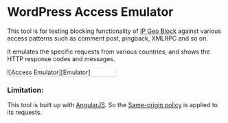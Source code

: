 WordPress Access Emulator
=========================

This tool is for testing blocking functionality of [IP Geo Block][IP-Geo-Block]
against various access patterns such as comment post, pingback, XMLRPC and so 
on.

It emulates the specific requests from various countries, and shows the HTTP 
response codes and messages.

<div style="width:50%; box-shadow:0 1px 4px rgba(0,0,0,0.2);">
![Access Emulator][Emulator]
</div>

### Limitation: ###

This tool is built up with [AngularJS][AngularJS]. So the 
[Same-origin policy][SameOrigin] is applied to its requests.

[IP-Geo-Block]: https://wordpress.org/plugins/ip-geo-block/ "WordPress › IP Geo Block « WordPress Plugins"
[AngularJS]:    https://angularjs.org/ "AngularJS — Superheroic JavaScript MVW Framework"
[SameOrigin]:   https://en.wikipedia.org/wiki/Same-origin_policy "Same-origin policy - Wikipedia, the free encyclopedia"
[Emulator]:     http://tokkonopapa.github.io/WordPress-IP-Geo-Block/img/2015-09/Emulator.png "Access Emulator"
